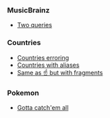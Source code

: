 ### MusicBrainz
- [Two queries](https://graphbrainz.herokuapp.com/?query=query%20SearchForArtist%20%7B%0A%20%20search%20%7B%0A%20%20%20%20artists(query%3A%20%22Arcade%20Fire%22%2C%20first%3A%201)%20%7B%0A%20%20%20%20%20%20edges%20%7B%0A%20%20%20%20%20%20%20%20node%20%7B%0A%20%20%20%20%20%20%20%20%20%20id%0A%20%20%20%20%20%20%20%20%20%20mbid%0A%20%20%20%20%20%20%20%20%7D%0A%20%20%20%20%20%20%7D%0A%20%20%20%20%20%20%0A%20%20%20%20%7D%0A%20%20%7D%0A%7D%0A%0A%0A%0Aquery%20allAlbumsForArtist(%24mbid%3AMBID!)%20%7B%0A%20%20lookup%20%7B%0A%20%20%20%20artist(mbid%3A%20%24mbid)%20%7B%0A%20%20%20%20%20%20name%0A%20%20%20%20%20%20releases%20%7B%0A%20%20%20%20%20%20%20%20edges%20%7B%0A%20%20%20%20%20%20%20%20%20%20node%20%7B%0A%20%20%20%20%20%20%20%20%20%20%20%20date%0A%20%20%20%20%20%20%20%20%20%20%20%20title%0A%20%20%20%20%20%20%20%20%20%20%7D%0A%20%20%20%20%20%20%20%20%7D%0A%20%20%20%20%20%20%7D%0A%20%20%20%20%7D%0A%20%20%09%09%0A%20%20%7D%0A%7D&operationName=allAlbumsForArtist&variables=%7B%22mbid%22%3A%20%2252074ba6-e495-4ef3-9bb4-0703888a9f68%22%7D)

### Countries
- [Countries erroring](https://countries-274616.ew.r.appspot.com/?query=query%20%7B%0A%20%20Country%28alpha2Code%3A%20%22AR%22%29%20%7B%0A%20%20%20%20alpha2Code%0A%20%20%20%20population%0A%20%20%20%20borders%20%7B%0A%20%20%20%20%20%20name%0A%20%20%20%20%20%20nativeName%0A%20%20%20%20%7D%0A%20%20%7D%0A%20%20Country%28alpha2Code%3A%20%22ES%22%29%20%7B%0A%20%20%20%20name%0A%20%20%20%20alpha2Code%0A%20%20%20%20population%0A%20%20%20%20borders%20%7B%0A%20%20%20%20%20%20nativeName%0A%20%20%20%20%20%20name%0A%20%20%20%20%7D%0A%20%20%7D%0A%20%20Country%28alpha2Code%3A%20%22FI%22%29%20%7B%0A%20%20%20%20name%0A%20%20%20%20nativeName%0A%20%20%20%20alpha2Code%0A%20%20%20%20population%0A%20%20%7D%0A%7D%0A)
- [Countries with aliases](https://countries-274616.ew.r.appspot.com/?query=query%20%7B%0A%09argentina%3A%20Country%28alpha2Code%3A%20%22AR%22%29%20%7B%0A%20%20%20%20name%0A%20%20%20%20nativeName%0A%20%20%20%20alpha2Code%0A%20%20%20%20population%0A%20%20%20%20borders%20%7B%0A%20%20%20%20%20%20name%0A%20%20%20%20%20%20nativeName%0A%20%20%20%20%7D%0A%20%20%7D%0A%20%20spain%3A%20Country%28alpha2Code%3A%20%22ES%22%29%20%7B%0A%20%20%20%20name%0A%20%20%20%20alpha2Code%0A%20%20%20%20population%0A%20%20%20%20borders%20%7B%0A%20%20%20%20%20%20name%0A%20%20%20%20%20%20nativeName%0A%20%20%20%20%7D%0A%20%20%7D%0A%20%20finland%3A%20Country%28alpha2Code%3A%20%22FI%22%29%20%7B%0A%20%20%20%20name%0A%20%20%20%20nativeName%0A%20%20%20%20alpha2Code%0A%20%20%20%20population%0A%20%20%7D%0A%7D%0A)
- [Same as ☝️ but with fragments](https://countries-274616.ew.r.appspot.com/?query=query%20%7B%0A%09argentina%3A%20Country%28alpha2Code%3A%20%22AR%22%29%20%7B%0A%20%20%20%20...Names%0A%20%20%20%20alpha2Code%0A%20%20%20%20population%0A%20%20%20%20borders%20%7B%0A%20%20%20%20%20%20...Names%0A%20%20%20%20%7D%0A%20%20%7D%0A%20%20spain%3A%20Country%28alpha2Code%3A%20%22ES%22%29%20%7B%0A%20%20%20%20name%0A%20%20%20%20alpha2Code%0A%20%20%20%20population%0A%20%20%20%20borders%20%7B%0A%20%20%20%20%20%20...Names%0A%20%20%20%20%7D%0A%20%20%7D%0A%20%20finland%3A%20Country%28alpha2Code%3A%20%22FI%22%29%20%7B%0A%20%20%20%20...Names%0A%20%20%20%20alpha2Code%0A%20%20%20%20population%0A%20%20%7D%0A%7D%0A%0Afragment%20Names%20on%20Country%20%7B%0A%20%20name%0A%20%20nativeName%0A%7D)

### Pokemon
- [Gotta catch'em all](https://graphql-pokemon.now.sh/?query=%7B%0A%20%20pokemon(name%3A%20%22Pikachu%22)%20%7B%0A%20%20%20%20id%0A%20%20%20%20number%0A%20%20%20%20name%0A%20%20%20%20attacks%20%7B%0A%20%20%20%20%20%20special%20%7B%0A%20%20%20%20%20%20%20%20name%0A%20%20%20%20%20%20%20%20type%0A%20%20%20%20%20%20%20%20damage%0A%20%20%20%20%20%20%7D%0A%20%20%20%20%7D%0A%20%20%20%20evolutions%20%7B%0A%20%20%20%20%20%20id%0A%20%20%20%20%20%20number%0A%20%20%20%20%20%20name%0A%20%20%20%20%20%20weight%20%7B%0A%20%20%20%20%20%20%20%20minimum%0A%20%20%20%20%20%20%20%20maximum%0A%20%20%20%20%20%20%7D%0A%20%20%20%20%20%20attacks%20%7B%0A%20%20%20%20%20%20%20%20fast%20%7B%0A%20%20%20%20%20%20%20%20%20%20name%0A%20%20%20%20%20%20%20%20%20%20type%0A%20%20%20%20%20%20%20%20%20%20damage%0A%20%20%20%20%20%20%20%20%7D%0A%20%20%20%20%20%20%7D%0A%20%20%20%20%7D%0A%20%20%7D%0A%7D)

